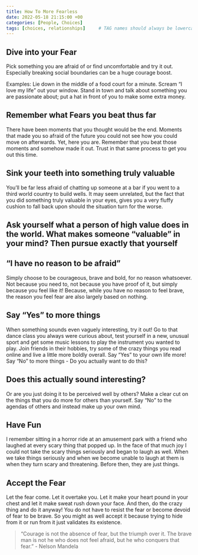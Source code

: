 ```yaml
---
title: How To More Fearless
date: 2022-05-18 21:15:00 +00
categories: [People, Choices]
tags: [choices, relationships]     # TAG names should always be lowercase
---
```


## Dive into your Fear

Pick something you are afraid of or find uncomfortable and try it out. Especially breaking social boundaries can be a huge courage boost.

Examples: Lie down in the middle of a food court for a minute. Scream “I love my life” out your window. Stand in town and talk about something you are passionate about; put a hat in front of you to make some extra money.

## Remember what Fears you beat thus far

There have been moments that you thought would be the end. Moments that made you so afraid of the future you could not see how you could move on afterwards. Yet, here you are. Remember that you beat those moments and somehow made it out. Trust in that same process to get you out this time.

## Sink your teeth into something truly valuable

You’ll be far less afraid of chatting up someone at a bar if you went to a third world country to build wells. It may seem unrelated, but the fact that you did something truly valuable in your eyes, gives you a very fluffy cushion to fall back upon should the situation turn for the worse.

## Ask yourself what a person of high value does in the world. What makes someone “valuable” in your mind? Then pursue exactly that yourself

## “I have no reason to be afraid”

Simply choose to be courageous, brave and bold, for no reason whatsoever. Not because you need to, not because you have proof of it, but simply because you feel like it! Because, while you have no reason to feel brave, the reason you feel fear are also largely based on nothing.

## Say “Yes” to more things

When something sounds even vaguely interesting, try it out! Go to that dance class you always were curious about, test yourself in a new, unusual sport and get some music lessons to play the instrument you wanted to play. Join friends in their hobbies, try some of the crazy things you read online and live a little more boldly overall. Say “Yes” to your own life more!
Say “No” to more things - Do you actually want to do this?

## Does this actually sound interesting?

Or are you just doing it to be perceived well by others? Make a clear cut on the things that you do more for others than yourself. Say “No” to the agendas of others and instead make up your own mind.

## Have Fun

I remember sitting in a horror ride at an amusement park with a friend who laughed at every scary thing that popped up. In the face of that much joy I could not take the scary things seriously and began to laugh as well. When we take things seriously and when we become unable to laugh at them is when they turn scary and threatening. Before then, they are just things.

## Accept the Fear

Let the fear come. Let it overtake you. Let it make your heart pound in your chest and let it make sweat rush down your face. And then, do the crazy thing and do it anyway! You do not have to resist the fear or become devoid of fear to be brave. So you might as well accept it because trying to hide from it or run from it just validates its existence.

> “Courage is not the absence of fear, but the triumph over it. The brave man is not he who does not feel afraid, but he who conquers that fear.” - Nelson Mandela
